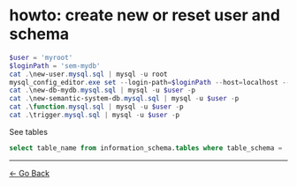 # howto: create new or reset user and schema

```powershell
$user = 'myroot'
$loginPath = 'sem-mydb'
cat .\new-user.mysql.sql | mysql -u root
mysql_config_editor.exe set --login-path=$loginPath --host=localhost --user=$user --password
cat .\new-db-mydb.mysql.sql | mysql -u $user -p
cat .\new-semantic-system-db.mysql.sql | mysql -u $user -p
cat .\function.mysql.sql | mysql -u $user -p
cat .\trigger.mysql.sql | mysql -u $user -p
```

See tables

```sql
select table_name from information_schema.tables where table_schema = 'mydb';
```

---

[← Go Back](<../readme.md>)

